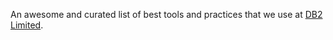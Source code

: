 An awesome and curated list of best tools and practices that we use at [DB2 Limited](https://db2.io).

<p align="center">
  <img src="./assets/devops.svg" width="350" style="background-color:white>
</p>
